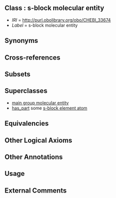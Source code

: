 
## Class : s-block molecular entity

 * *IRI* = http://purl.obolibrary.org/obo/CHEBI_33674
 * *Label* = s-block molecular entity

## Synonyms


## Cross-references


## Subsets


## Superclasses

 * [main group molecular entity](../../CHEBI/79/CHEBI_33579.md)
 * [has_part](../../BFO/51/BFO_0000051.md) some [s-block element atom](../../CHEBI/59/CHEBI_33559.md)

## Equivalencies


## Other Logical Axioms


## Other Annotations


## Usage


## External Comments

